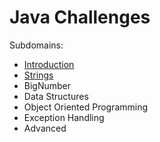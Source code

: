 # Java Challenges

Subdomains:
- [Introduction](./introduction)
- [Strings](./strings)
- BigNumber
- Data Structures
- Object Oriented Programming
- Exception Handling
- Advanced
